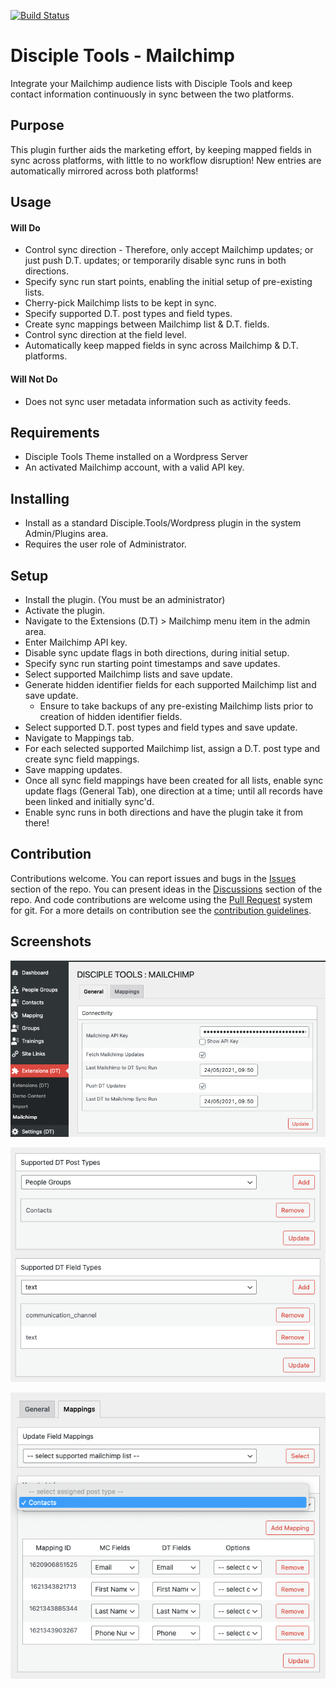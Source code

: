 [![Build Status](https://travis-ci.com/DiscipleTools/disciple-tools-mailchimp.svg?branch=master)](https://travis-ci.com/DiscipleTools/disciple-tools-mailchimp)

# Disciple Tools - Mailchimp

Integrate your Mailchimp audience lists with Disciple Tools and keep contact information continuously in sync between the two platforms.

## Purpose

This plugin further aids the marketing effort, by keeping mapped fields in sync across platforms, with little to no workflow disruption! New entries are automatically mirrored across both platforms!

## Usage

#### Will Do

- Control sync direction - Therefore, only accept Mailchimp updates; or just push D.T. updates; or temporarily disable sync runs in both directions.
- Specify sync run start points, enabling the initial setup of pre-existing lists.
- Cherry-pick Mailchimp lists to be kept in sync.
- Specify supported D.T. post types and field types.
- Create sync mappings between Mailchimp list & D.T. fields.
- Control sync direction at the field level.
- Automatically keep mapped fields in sync across Mailchimp & D.T. platforms.

#### Will Not Do

- Does not sync user metadata information such as activity feeds.

## Requirements

- Disciple Tools Theme installed on a Wordpress Server
- An activated Mailchimp account, with a valid API key.

## Installing

- Install as a standard Disciple.Tools/Wordpress plugin in the system Admin/Plugins area.
- Requires the user role of Administrator.


## Setup

- Install the plugin. (You must be an administrator)
- Activate the plugin.
- Navigate to the Extensions (D.T) > Mailchimp menu item in the admin area.
- Enter Mailchimp API key.
- Disable sync update flags in both directions, during initial setup.
- Specify sync run starting point timestamps and save updates.
- Select supported Mailchimp lists and save update.
- Generate hidden identifier fields for each supported Mailchimp list and save update.
    - Ensure to take backups of any pre-existing Mailchimp lists prior to creation of hidden identifier fields.
- Select supported D.T. post types and field types and save update.
- Navigate to Mappings tab.
- For each selected supported Mailchimp list, assign a D.T. post type and create sync field mappings.
- Save mapping updates.
- Once all sync field mappings have been created for all lists, enable sync update flags (General Tab), one direction at a time; until all records have been linked and initially sync'd.
- Enable sync runs in both directions and have the plugin take it from there!


## Contribution

Contributions welcome. You can report issues and bugs in the
[Issues](https://github.com/DiscipleTools/disciple-tools-mailchimp/issues) section of the repo. You can present ideas
in the [Discussions](https://github.com/DiscipleTools/disciple-tools-mailchimp/discussions) section of the repo. And
code contributions are welcome using the [Pull Request](https://github.com/DiscipleTools/disciple-tools-mailchimp/pulls)
system for git. For a more details on contribution see the
[contribution guidelines](https://github.com/DiscipleTools/disciple-tools-mailchimp/blob/master/CONTRIBUTING.md).


## Screenshots

![general-connectivity](documentation/community/mailchimp/general-connectivity.png)

![general-supported](documentation/community/mailchimp/general-supported.png)

![mappings-fields](documentation/community/mailchimp/mappings-fields.png)

